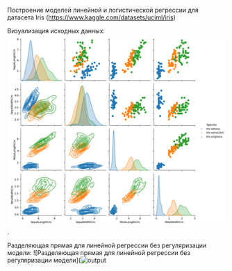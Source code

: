 Построение моделей линейной и логистической регрессии для датасета Iris (https://www.kaggle.com/datasets/uciml/iris)

Визуализация исходных данных:
![Визуализация исходных данных датасета](data.png).

Разделяющая прямая для линейной регрессии без регуляризации модели:
![Разделяющая прямая для линейной регрессии без регуляризации модели](![output](https://github.com/user-attachments/assets/bf1cd8a3-967f-4e78-9c04-96e7a0d4067b)
